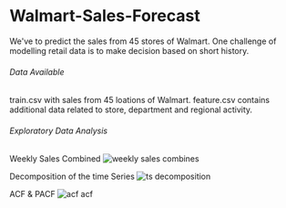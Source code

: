 # Walmart-Sales-Forecast
We've to predict the sales from 45 stores of Walmart. One challenge of modelling retail data is to make decision based on short history.

###### Data Available
train.csv with sales from 45 loations of Walmart. 
feature.csv contains additional data related to store, department and regional activity.
###### Exploratory Data Analysis
Weekly Sales Combined
![weekly sales combines](https://user-images.githubusercontent.com/20225277/47764754-9aa99e00-dcec-11e8-92fd-51df4e20bd12.png)

Decomposition of the time Series
![ts decomposition](https://user-images.githubusercontent.com/20225277/47764748-967d8080-dcec-11e8-9abf-3addcce8fbed.png)

ACF & PACF
![acf acf](https://user-images.githubusercontent.com/20225277/47764840-0429ac80-dced-11e8-801d-4b90b410144b.png)
